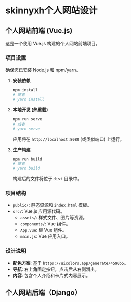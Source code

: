 # skinnyxh个人网站设计

## 个人网站前端 (Vue.js)

这是一个使用 Vue.js 构建的个人网站前端项目。

### 项目设置

确保您已安装 Node.js 和 npm/yarn。

1.  **安装依赖**

    ```bash
    npm install
    # 或者
    # yarn install
    ```

2.  **本地开发 (热重载)**

    ```bash
    npm run serve
    # 或者
    # yarn serve
    ```
    应用将在 `http://localhost:8080` (或类似端口) 上运行。

3.  **生产构建**

    ```bash
    npm run build
    # 或者
    # yarn build
    ```
    构建后的文件将位于 `dist` 目录中。

### 项目结构

-   `public/`: 静态资源和 `index.html` 模板。
-   `src/`: Vue.js 应用源代码。
    -   `assets/`: 样式文件、图片等资源。
    -   `components/`: Vue 组件。
    -   `App.vue`: 根 Vue 组件。
    -   `main.js`: Vue 应用入口。

### 设计说明

-   **配色方案**: 基于 `https://uicolors.app/generate/4590b5`。
-   **导航**: 右上角固定按钮，点击后从右侧滑出。
-   **内容**: 包含个人介绍和卡片式内容展示。 

## 个人网站后端（Django）